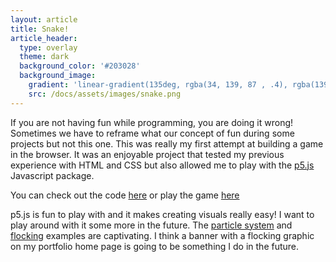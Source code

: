 ```yaml
---
layout: article
title: Snake!
article_header:
  type: overlay
  theme: dark
  background_color: '#203028'
  background_image:
    gradient: 'linear-gradient(135deg, rgba(34, 139, 87 , .4), rgba(139, 34, 139, .4))'
    src: /docs/assets/images/snake.png
---
```


If you are not having fun while programming, you are doing it wrong! Sometimes we have to reframe what our concept of fun during some projects but not this one. This was really my first attempt at building a game in the browser. It was an enjoyable project that tested my previous experience with HTML and CSS but also allowed me to play with the [p5.js](https://p5js.org/) Javascript package.

You can check out the code [here](https://github.com/bweedop/snake) or play the game [here](https://bweedop.github.io/snake)

p5.js is fun to play with and it makes creating visuals really easy! I want to play around with it some more in the future. The [particle system](https://p5js.org/examples/simulate-particle-system.html) and [flocking](https://p5js.org/examples/simulate-flocking.html) examples are captivating. I think a banner with a flocking graphic on my portfolio home page is going to be something I do in the future.
